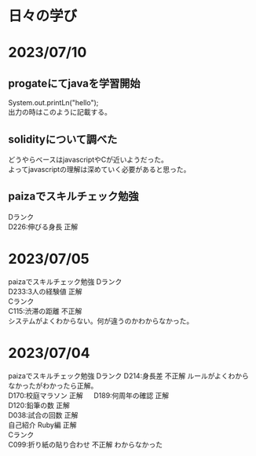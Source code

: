 # 日々の学び

# 2023/07/10  
## progateにてjavaを学習開始  
System.out.printLn("hello");  
出力の時はこのように記載する。  
  
## solidityについて調べた  
どうやらベースはjavascriptやCが近いようだった。  
よってjavascriptの理解は深めていく必要があると思った。

## paizaでスキルチェック勉強
Dランク  
D226:伸びる身長  正解  

# 2023/07/05
paizaでスキルチェック勉強
Dランク  
D233:3人の経験値  正解  
Cランク  
C115:渋滞の距離  不正解  
システムがよくわからない。何が違うのかわからなかった。


# 2023/07/04
paizaでスキルチェック勉強
Dランク
D214:身長差 不正解  ルールがよくわからなかったがわかったら正解。  
D170:校庭マラソン  正解  　
D189:何周年の確認  正解  
D120:鉛筆の数  正解  
D038:試合の回数  正解  
自己紹介 Ruby編  正解  
Cランク  
C099:折り紙の貼り合わせ  不正解  わからなかった
